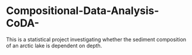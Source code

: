 # Compositional-Data-Analysis-CoDA-
This is a statistical project investigating whether the sediment composition of an arctic lake is dependent on depth.  
